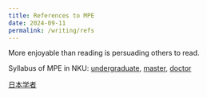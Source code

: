 ```yaml
---
title: References to MPE
date: 2024-09-11
permalink: /writing/refs
---
```


More enjoyable than reading is persuading others to read.

Syllabus of MPE in NKU: [undergraduate](http://xishanyu2.github.io/files/MPE_syllabus_undergraduate.pdf), [master](http://xishanyu2.github.io/files/MPE_syllabus_master.pdf), [doctor](http://xishanyu2.github.io/files/MPE_syllabus_doctor.pdf)

[日本学者](http://xishanyu2.github.io/_writings/日本学者.md)
